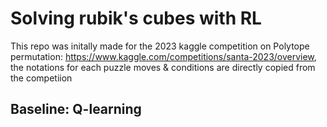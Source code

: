 # Solving rubik's cubes with RL

This repo was initally made for the 2023 kaggle competition on Polytope permutation: https://www.kaggle.com/competitions/santa-2023/overview, the notations for each puzzle moves & conditions are directly copied from the competiion

## Baseline: Q-learning
